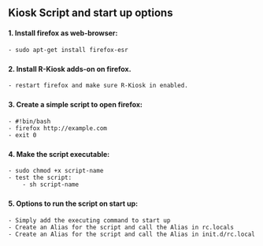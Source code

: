 ## Kiosk Script and start up options

#### 1. Install firefox as web-browser:
	- sudo apt-get install firefox-esr
###

#### 2. Install R-Kiosk adds-on on firefox.
	- restart firefox and make sure R-Kiosk in enabled.
###

#### 3. Create a simple script to open firefox:
	- #!bin/bash
	- firefox http://example.com
	- exit 0
###

#### 4. Make the script executable:
	- sudo chmod +x script-name
	- test the script:
		- sh script-name
###

#### 5. Options to run the script on start up:
	- Simply add the executing command to start up
	- Create an Alias for the script and call the Alias in rc.locals
	- Create an Alias for the script and call the Alias in init.d/rc.local
